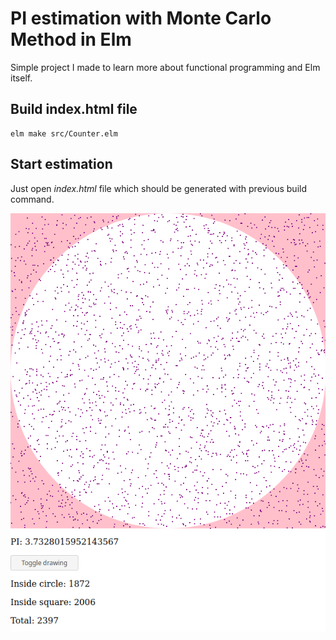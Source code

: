 # PI estimation with Monte Carlo Method in Elm

Simple project I made to learn more about functional programming and Elm itself.

## Build index.html file

```
elm make src/Counter.elm
```

## Start estimation
Just open *index.html* file which should be generated with previous build command.

!["Working simulation in Elm"](working.png)